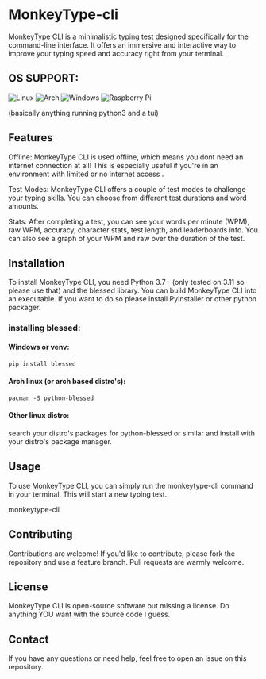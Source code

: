 # MonkeyType-cli
MonkeyType CLI is a minimalistic typing test designed specifically for the command-line interface. It offers an immersive and interactive way to improve your typing speed and accuracy right from your terminal.

## OS SUPPORT: 
![Linux](https://img.shields.io/badge/Linux-FCC624?style=for-the-badge&logo=linux&logoColor=black)
![Arch](https://img.shields.io/badge/Arch%20Linux-1793D1?logo=arch-linux&logoColor=fff&style=for-the-badge)
![Windows](https://img.shields.io/badge/Windows-0078D6?style=for-the-badge&logo=windows&logoColor=white)
![Raspberry Pi](https://img.shields.io/badge/-RaspberryPi-C51A4A?style=for-the-badge&logo=Raspberry-Pi)

(basically anything running python3 and a tui)

## Features

Offline: MonkeyType CLI is used offline, which means you dont need an internet connection at all! This is especially useful if you're in an environment with limited or no internet access .

Test Modes: MonkeyType CLI offers a couple of test modes to challenge your typing skills. You can choose from different test durations and word amounts.

Stats: After completing a test, you can see your words per minute (WPM), raw WPM, accuracy, character stats, test length, and leaderboards info. You can also see a graph of your WPM and raw over the duration of the test.

## Installation

To install MonkeyType CLI, you need Python 3.7+ (only tested on 3.11 so please use that) and the blessed library. You can build MonkeyType CLI into an executable. If you want to do so please install PyInstaller or other python packager.

### installing blessed:
#### Windows or venv:
`pip install blessed`
#### Arch linux (or arch based distro's):
`pacman -S python-blessed`
#### Other linux distro:
search your distro's packages for python-blessed or similar and install with your distro's package manager.

## Usage

To use MonkeyType CLI, you can simply run the monkeytype-cli command in your terminal. This will start a new typing test.

monkeytype-cli

## Contributing

Contributions are welcome! If you'd like to contribute, please fork the repository and use a feature branch. Pull requests are warmly welcome.

## License

MonkeyType CLI is open-source software but missing a license. Do anything YOU want with the source code I guess.

## Contact

If you have any questions or need help, feel free to open an issue on this repository.

